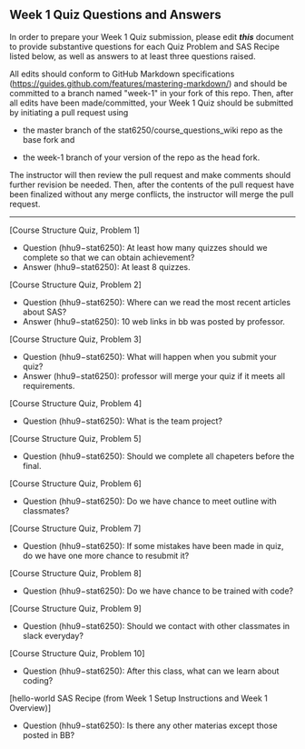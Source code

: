 ## Week 1 Quiz Questions and Answers

In order to prepare your Week 1 Quiz submission, please edit ***this*** document to provide substantive questions for each Quiz Problem and SAS Recipe listed below, as well as answers to at least three questions raised.

All edits should conform to GitHub Markdown specifications (https://guides.github.com/features/mastering-markdown/) and should be committed to a branch named "week-1" in your fork of this repo. Then, after all edits have been made/committed, your Week 1 Quiz should be submitted by initiating a pull request using

- the master branch of the stat6250/course_questions_wiki repo as the base fork and

- the week-1 branch of your version of the repo as the head fork.

The instructor will then review the pull request and make comments should further revision be needed. Then, after the contents of the pull request have been finalized without any merge conflicts, the instructor will merge the pull request.

********************************************************************************



[Course Structure Quiz, Problem 1]
- Question (hhu9−stat6250): At least how many quizzes should we complete so that we can obtain achievement?
- Answer (hhu9−stat6250): At least 8 quizzes.

[Course Structure Quiz, Problem 2]
- Question (hhu9−stat6250): Where can we read the most recent articles about SAS?
- Answer (hhu9−stat6250): 10 web links in bb was posted by professor.

[Course Structure Quiz, Problem 3]
- Question (hhu9−stat6250): What will happen when you submit your quiz?
- Answer (hhu9−stat6250): professor will merge your quiz if it meets all requirements.

[Course Structure Quiz, Problem 4]
- Question (hhu9−stat6250): What is the team project?

[Course Structure Quiz, Problem 5]
- Question (hhu9−stat6250): Should we complete all chapeters before the final.

[Course Structure Quiz, Problem 6]
- Question (hhu9−stat6250): Do we have chance to meet outline with classmates?

[Course Structure Quiz, Problem 7]
- Question (hhu9−stat6250): If some mistakes have been made in quiz, do we have one more chance to resubmit it?

[Course Structure Quiz, Problem 8]
- Question (hhu9−stat6250): Do we have chance to be trained with code? 

[Course Structure Quiz, Problem 9]
- Question (hhu9−stat6250): Should we contact with other classmates in slack everyday? 

[Course Structure Quiz, Problem 10]
- Question (hhu9−stat6250): After this class, what can we learn about coding?

[hello-world SAS Recipe (from Week 1 Setup Instructions and Week 1 Overview)]
- Question (hhu9−stat6250): Is there any other materias except those posted in BB?



